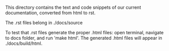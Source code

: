 This directory contains the text and code snippets of our current documentation, converted from html to rst.

The .rst files belong in ./docs/source

To test that .rst files generate the proper .html files: open terminal, navigate to docs folder, and run 'make html'. The generated .html files will appear in ./docs/build/html.